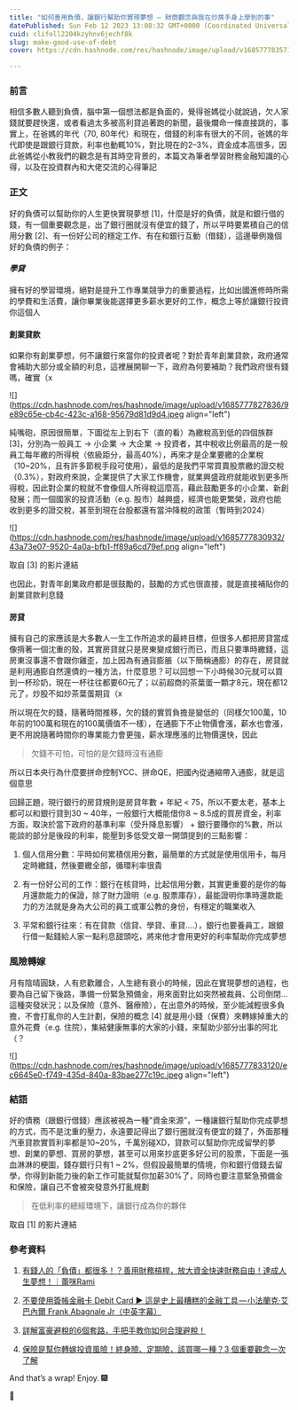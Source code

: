 ```yaml
---
title: "如何善用負債，讓銀行幫助你實現夢想 — 財商觀念與我在炒房手身上學到的事"
datePublished: Sun Feb 12 2023 13:08:32 GMT+0000 (Coordinated Universal Time)
cuid: clifoll2204kzyhnv6jechf8k
slug: make-good-use-of-debt
cover: https://cdn.hashnode.com/res/hashnode/image/upload/v1685777835712/36c9fbe0-e1d5-45eb-9e63-cf6a3fc0b616.png

---
```


### 前言

相信多數人聽到負債，腦中第一個想法都是負面的，覺得爸媽從小就說過，欠人家錢就要趕快還，或者看過太多被高利貸追著跑的新聞，最後爛命一條直接跳的，事實上，在爸媽的年代（70, 80年代）和現在，借錢的利率有很大的不同，爸媽的年代即使是跟銀行貸款，利率也動輒10%，對比現在的2–3%，資金成本高很多，因此爸媽從小教我們的觀念是有其時空背景的，本篇文為筆者學習財務金融知識的心得，以及在投資群內和大佬交流的心得筆記

### 正文

好的負債可以幫助你的人生更快實現夢想 \[1\]，什麼是好的負債，就是和銀行借的錢，有一個重要觀念是，出了銀行圈就沒有便宜的錢了，所以平時要累積自己的信用分數 \[2\]、有一份好公司的穩定工作、有在和銀行互動（借錢），這邊舉例幾個好的負債的例子：

#### ***學貸***

擁有好的學習環境，絕對是提升工作專業競爭力的重要過程，比如出國進修時所需的學費和生活費，讓你畢業後能選擇更多薪水更好的工作，概念上等於讓銀行投資你這個人

#### 創業貸款

如果你有創業夢想，何不讓銀行來當你的投資者呢？對於青年創業貸款，政府通常會補助大部分或全額的利息，這裡展開聊一下，政府為何要補助？我們政府很有錢嗎，確實（x

![](https://cdn.hashnode.com/res/hashnode/image/upload/v1685777827836/9e89c65e-cb4c-423c-a168-95679d81d9d4.jpeg align="left")

純嘴砲，原因很簡單，下圖從左上到右下（直的看）為繳稅高到低的四個族群 \[3\]，分別為一般員工 -&gt; 小企業 -&gt; 大企業 -&gt; 投資者，其中稅收比例最高的是一般員工每年繳的所得稅（依級距分，最高40%），再來才是企業要繳的企業稅（10~20%，且有許多節稅手段可使用），最低的是我們平常買賣股票繳的證交稅（0.3%），對政府來說，企業提供了大家工作機會，就業興盛政府就能收到更多所得稅，因此對企業的稅就不會像個人所得稅這麼高，藉此鼓勵更多的小企業、新創發展；而一個國家的投資活動（e.g. 股市）越興盛，經濟也能更繁榮，政府也能收到更多的證交稅，甚至到現在台股都還有當沖降稅的政策（暫時到2024）

![](https://cdn.hashnode.com/res/hashnode/image/upload/v1685777830932/43a73e07-9520-4a0a-bfb1-ff89a6cd79ef.png align="left")

取自 \[3\] 的影片連結

也因此，對青年創業政府都是很鼓勵的，鼓勵的方式也很直接，就是直接補貼你的創業貸款利息錢

#### 房貸

擁有自己的家應該是大多數人一生工作所追求的最終目標，但很多人都把房貸當成像揹著一個沈重的殼，其實房貸就只是房東變成銀行而已，而且只要準時繳錢，這房東沒事還不會跟你雞歪，加上因為有通貨膨脹（以下簡稱通膨）的存在，房貸就是利用通膨自然還債的一種方法，什麼意思？可以回想一下小時候30元就可以買到一杯珍奶，現在一杯往往都要60元了；以前超商的茶葉蛋一顆才8元，現在都12元了，炒股不如炒茶葉蛋期貨（x

所以現在欠的錢，隨著時間推移，欠的錢的實質負擔是變低的（同樣欠100萬，10年前的100萬和現在的100萬價值不一樣），在通膨下不止物價會漲，薪水也會漲，更不用說隨著時間你的專業能力會更強，薪水理應漲的比物價還快，因此

> 欠錢不可怕，可怕的是欠錢時沒有通膨

所以日本央行為什麼要拼命控制YCC、拼命QE，把國內從通縮帶入通膨，就是這個意思

回歸正題，現行銀行的房貸規則是房貸年數 + 年紀 &lt; 75，所以不要太老，基本上都可以和銀行貸到30 ~ 40年，一般銀行大概能借你8 ~ 8.5成的買房資金，利率方面，取決於當下政府的基準利率（受升降息影響） + 銀行要賺你的%數，所以能談的部分是後段的利率，能壓到多低受文章一開頭提到的三點影響：

1. 個人信用分數：平時如何累積信用分數，最簡單的方式就是使用信用卡，每月定時繳錢，然後要繳全部，循環利率很貴
    
2. 有一份好公司的工作：銀行在核貸時，比起信用分數，其實更重要的是你的每月還款能力的保證，除了財力證明（e.g. 股票庫存），最能證明你準時還款能力的方法就是身為大公司的員工或軍公教的身份，有穩定的職業收入
    
3. 平常和銀行往來：有在貸款（信貸、學貸、車貸….），銀行也要養員工，跟銀行借一點錢給人家一點利息甜頭吃，將來他才會用更好的利率幫助你完成夢想
    

### 風險轉嫁

月有陰晴圓缺，人有悲歡離合，人生總有衰小的時候，因此在實現夢想的過程，也要為自己留下後路，準備一份緊急預備金，用來面對比如突然被裁員、公司倒閉…這種突發狀況；以及保險（意外、醫療險），在出意外的時候，至少能減輕很多負擔，不會打亂你的人生計劃，保險的概念 \[4\] 就是用小錢（保費）來轉嫁掉重大的意外花費（e.g. 住院），集結健康無事的大家的小錢，來幫助少部分出事的阿北（？

![](https://cdn.hashnode.com/res/hashnode/image/upload/v1685777833120/ec6645e0-f749-435d-840a-83bae277c19c.jpeg align="left")

### 結語

好的債務（跟銀行借錢）應該被視為一種"資金來源”，一種讓銀行幫助你完成夢想的方式，而不是沈重的壓力，永遠要記得出了銀行圈就沒有便宜的錢了，外面那種汽車貸款實質利率都是10~20%，千萬別碰XD，貸款可以幫助你完成留學的夢想、創業的夢想、買房的夢想，甚至可以用來抄底更多好公司的股票，下面是一張血淋淋的梗圖，錢存銀行只有1 ~ 2%，但假設最簡單的情境，你和銀行借錢去留學，你得到新能力後的新工作可能就幫你加薪30%了，同時也要注意緊急預備金和保險，讓自己不會被突發意外打亂規劃

> 在低利率的總經環境下，讓銀行成為你的夥伴

取自 \[1\] 的影片連結

### 參考資料

1. [有錢人的「負債」都很多！？善用財務槓桿，放大資金快速財務自由！達成人生夢想！｜蕾咪Rami](https://www.youtube.com/watch?v=oqdk1_pGztE)
    
2. [不要使用簽帳金融卡 Debit Card ► 這是史上最糟糕的金融工具 — 小法蘭克·艾巴內爾 Frank Abagnale Jr（中英字幕）](https://www.youtube.com/watch?v=5YPkvbqknIs)
    
3. [詳解富豪避稅的6個套路，手把手教你如何合理避稅！](https://www.youtube.com/watch?v=PhOZY3nndTU&t=400s)
    
4. [保險是幫你轉嫁投資風險！終身險、定期險，該買哪一種？3 個重要觀念一次了解](https://www.managertoday.com.tw/books/view/65457)
    

And that’s a wrap! Enjoy. 🎆

👏